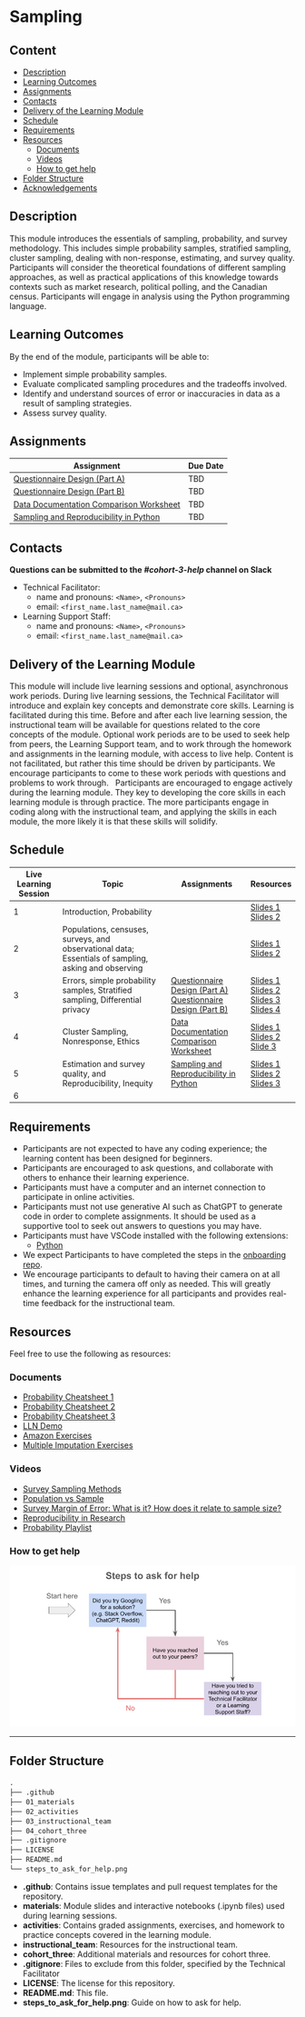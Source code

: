 # Sampling

## Content

- [Description](#description)
- [Learning Outcomes](#learning-outcomes)
- [Assignments](#assignments)
- [Contacts](#contacts)
- [Delivery of the Learning Module](#delivery-of-the-learning-module)
- [Schedule](#schedule)
- [Requirements](#requirements)
- [Resources](#resources)
   + [Documents](#documents)
   + [Videos](#videos)
   + [How to get help](#how-to-get-help)
- [Folder Structure](#folder-structure)
- [Acknowledgements](#acknowledgements)

## Description

This module introduces the essentials of sampling, probability, and survey methodology. This includes simple probability samples, stratified sampling, cluster sampling, dealing with non-response, estimating, and survey quality. Participants will consider the theoretical foundations of different sampling approaches, as well as practical applications of this knowledge towards contexts such as market research, political polling, and the Canadian census. Participants will engage in analysis using the Python programming language.

## Learning Outcomes
By the end of the module, participants will be able to:
* Implement simple probability samples.
* Evaluate complicated sampling procedures and the tradeoffs involved.
* Identify and understand sources of error or inaccuracies in data as a result of sampling strategies.
* Assess survey quality.

## Assignments

| Assignment       |  Due Date | 
|------------------|-----------|
| [Questionnaire Design (Part A)](https://github.com/UofT-DSI/sampling/blob/main/02_activities/assignments/questionnaire_design_part_a.md) |   TBD      | 
| [Questionnaire Design (Part B)](https://github.com/UofT-DSI/sampling/blob/main/02_activities/assignments/questionnaire_design_part_b.md) |TBD |
| [Data Documentation Comparison Worksheet](https://github.com/UofT-DSI/sampling/blob/main/02_activities/assignments/data_documentation_comparison_worksheet.md) |  TBD  | 
| [Sampling and Reproducibility in Python](https://github.com/UofT-DSI/sampling/blob/main/02_activities/assignments/sampling_and_reproducibility.md) |  TBD       | 

## Contacts
**Questions can be submitted to the _#cohort-3-help_ channel on Slack**

* Technical Facilitator: 
  * name and pronouns: `<Name>`, `<Pronouns>` 
  * email: `<first_name.last_name@mail.ca>`
* Learning Support Staff: 
  * name and pronouns: `<Name>`, `<Pronouns>` 
  * email: `<first_name.last_name@mail.ca>`
  
## Delivery of the Learning Module
This module will include live learning sessions and optional, asynchronous work periods. During live learning sessions, the Technical Facilitator will introduce and explain key concepts and demonstrate core skills. Learning is facilitated during this time. Before and after each live learning session, the instructional team will be available for questions related to the core concepts of the module. Optional work periods are to be used to seek help from peers, the Learning Support team, and to work through the homework and assignments in the learning module, with access to live help. Content is not facilitated, but rather this time should be driven by participants. We encourage participants to come to these work periods with questions and problems to work through. 
 
Participants are encouraged to engage actively during the learning module. They key to developing the core skills in each learning module is through practice. The more participants engage in coding along with the instructional team, and applying the skills in each module, the more likely it is that these skills will solidify. 
 
## Schedule
| Live Learning Session | Topic                                                                                        | Assignments      | Resources  |
|--------|----------------------------------------------------------------------------------------------|------------------|------------|
| 1      | Introduction, Probability                                                                    |                  | [Slides 1](./01_materials/slides/00_introduction_slides.pdf) <br> [Slides 2](./01_materials/slides/01_probability_slides.pdf) |
| 2      | Populations, censuses, surveys, and observational data; Essentials of sampling, asking and observing  |  | [Slides 1](./01_materials/slides/02_populations_censuses_surveys_and_observational_data_slides.pdf) <br> [Slides 2](./01_materials/slides/03_essentials_of_sampling_asking_and_observing_slides.pdf)|
| 3      | Errors, simple probability samples, Stratified sampling, Differential privacy         | [Questionnaire Design (Part A)](./02_activities/assignments/questionnaire_design_part_a.md) <br> [Questionnaire Design (Part B)](./02_activities/assignments/questionnaire_design_part_b.md) | [Slides 1](./01_materials/slides/04_errors_slides.pdf) <br> [Slides 2](./01_materials/slides/05_simple_probability_samples_slides.pdf) <br> [Slides 3](./01_materials/slides/06_stratified_sampling_slides.pdf) <br> [Slides 4](./01_materials/slides/07_differential_privacy_slides.pdf) |
| 4      | Cluster Sampling, Nonresponse, Ethics | [Data Documentation Comparison Worksheet](./02_activities/assignments/data_documentation_comparison_worksheet.md) | [Slides 1](./01_materials/slides/08_cluster_sampling_slides.pdf) <br> [Slides 2](./01_materials/slides/09_nonresponse_slides.pdf) <br> [Slide 3](./01_materials/slides/10_ethics_slides.pdf) |
| 5      |  Estimation and survey quality, and Reproducibility, Inequity| [Sampling and Reproducibility in Python](./02_activities/assignments/sampling_and_reproducibility.md) | [Slides 1](./01_materials/slides/11_estimation_and_survey_quality_slides.pdf) <br> [Slides 2](./01_materials/slides/12_reproducibility_slides.pdf) <br> [Slides 3](./01_materials/slides/13_inequity_slides.pdf)|  
| 6      |   | | |

## Requirements
* Participants are not expected to have any coding experience; the learning content has been designed for beginners.
* Participants are encouraged to ask questions, and collaborate with others to enhance their learning experience.
* Participants must have a computer and an internet connection to participate in online activities.
* Participants must not use generative AI such as ChatGPT to generate code in order to complete assignments. It should be used as a supportive tool to seek out answers to questions you may have.
* Participants must have VSCode installed with the following extensions: 
    * [Python](https://marketplace.visualstudio.com/items?itemName=ms-python.python)
* We expect Participants to have completed the steps in the [onboarding repo](https://github.com/UofT-DSI/onboarding/).
* We encourage participants to default to having their camera on at all times, and turning the camera off only as needed. This will greatly enhance the learning experience for all participants and provides real-time feedback for the instructional team. 

## Resources
Feel free to use the following as resources:

### Documents
- [Probability Cheatsheet 1](./04_cohort_three/resources/probability_cheatsheet_1.pdf)
- [Probability Cheatsheet 2](./04_cohort_three/resources/probability_cheatsheet_2.pdf)
- [Probability Cheatsheet 3](./04_cohort_three/resources/probability_cheatsheet_3.png)
- [LLN Demo](./04_cohort_three/resources/5.1_probability_lln_demo.py)
- [Amazon Exercises](./04_cohort_three/resources/amazon_exercises.pdf)
- [Multiple Imputation Exercises](./04_cohort_three/resources/sampling_multiple_imputation_exerises.py)

### Videos
- [Survey Sampling Methods](https://www.youtube.com/watch?v=tuJnu8RAUuU)
- [Population vs Sample](https://www.youtube.com/watch?v=r-rFO_2NsgI)
- [Survey Margin of Error: What is it? How does it relate to sample size?](https://www.youtube.com/watch?v=nilZF1KmCg4)
- [Reproducibility in Research](https://www.youtube.com/watch?v=EvoVb_QLRK8)
- [Probability Playlist](https://www.youtube.com/playlist?list=PLC58778F28211FA19)



### How to get help
![image](./steps_to_ask_for_help.png)

<hr>

## Folder Structure

```markdown
.
├── .github
├── 01_materials
├── 02_activities
├── 03_instructional_team
├── 04_cohort_three
├── .gitignore
├── LICENSE
├── README.md
└── steps_to_ask_for_help.png
```

* **.github**: Contains issue templates and pull request templates for the repository.
* **materials**: Module slides and interactive notebooks (.ipynb files) used during learning sessions.
* **activities**: Contains graded assignments, exercises, and homework to practice concepts covered in the learning module.
* **instructional_team**: Resources for the instructional team.
* **cohort_three**: Additional materials and resources for cohort three.
* **.gitignore**: Files to exclude from this folder, specified by the Technical Facilitator
* **LICENSE**: The license for this repository.
* **README.md**: This file.
* **steps_to_ask_for_help.png**: Guide on how to ask for help.



